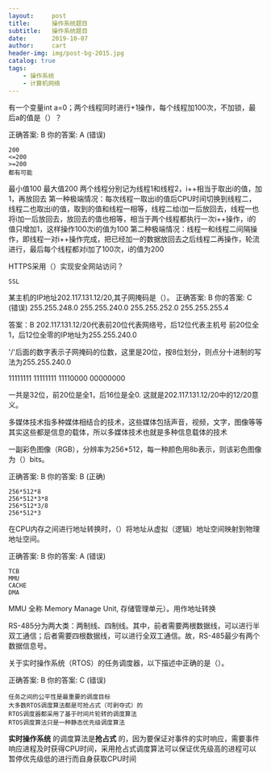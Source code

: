 ```yaml
---
layout:     post
title:      操作系统题目
subtitle:   操作系统题目
date:       2019-10-07
author:     cart
header-img: img/post-bg-2015.jpg
catalog: true
tags:
    - 操作系统
    - 计算机网络
---
```




有一个变量int a=0；两个线程同时进行+1操作，每个线程加100次，不加锁，最后a的值是（）？

正确答案: B   你的答案: A (错误)

```
200
<=200
>=200
都有可能
```

最小值100  最大值200
两个线程分别记为线程1和线程2，i++相当于取出i的值，加1，再放回去
第一种极端情况：每次线程一取出i的值后CPU时间切换到线程二，线程二也取出i的值，取到的值和线程一相等，线程二给i加一后放回去，线程一也将i加一后放回去，放回去的值也相等，相当于两个线程都执行一次i++操作，i的值只增加1，这样操作100次i的值为100
第二种极端情况：线程一和线程二间隔操作，即线程一对i++操作完成，把已经加一的数据放回去之后线程二再操作，轮流进行，最后每个线程都对i加了100次，i的值为200



HTTPS采用（）实现安全网站访问？

```
SSL
```



某主机的IP地址202.117.131.12/20,其子网掩码是（）。
正确答案: B   你的答案: C (错误)
255.255.248.0
255.255.240.0
255.255.252.0
255.255.255.4

答案：B
202.117.131.12/20代表前20位代表网络号，后12位代表主机号
前20位全1，后12位全零的IP地址为255.255.240.0

'/'后面的数字表示子网掩码的位数，这里是20位，按8位划分，则点分十进制的写法为255.255.240.0

11111111   11111111  11110000   00000000

一共是32位，前20位是全1，后16位是全0. 这就是202.117.131.12/20中的12/20意义。



多媒体技术指多种媒体相结合的技术，这些媒体包括声音，视频，文字，图像等等
其实这些都是信息的载体，所以多媒体技术也就是多种信息载体的技术



一副彩色图像（RGB），分辨率为256*512，每一种颜色用8b表示，则该彩色图像为（）bits。

正确答案: B   你的答案: B (正确)

```
256*512*8
256*512*3*8
256*512*3/8
256*512*3
```



在CPU内存之间进行地址转换时，（）将地址从虚拟（逻辑）地址空间映射到物理地址空间。

正确答案: B   你的答案: A (错误)

```
TCB
MMU
CACHE
DMA
```

MMU 全称 Memory Manage Unit, 存储管理单元）。用作地址转换



RS-485分为两大类：两制线、四制线。其中，前者需要两根数据线，可以进行半双工通信；后者需要四根数据线，可以进行全双工通信。故，RS-485最少有两个数据信息号。



关于实时操作系统（RTOS）的任务调度器，以下描述中正确的是（）。

正确答案: B   你的答案: C (错误)

```
任务之间的公平性是最重要的调度目标
大多数RTOS调度算法都是可抢占式（可剥夺式）的
RTOS调度器都采用了基于时间片轮转的调度算法
RTOS调度算法只是一种静态优先级调度算法
```

**实时操作系统** 的调度算法是**抢占式** 的，因为要保证对事件的实时响应，需要事件响应进程及时获得CPU时间，采用抢占式调度算法可以保证优先级高的进程可以暂停优先级低的进行而自身获取CPU时间





